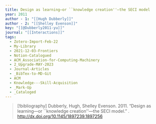 ```yaml
---
title: Design as learning—or ``knowledge creation''—the SECI model
year: 2011
author - 1: "[[Hugh Dubberly]]"
author - 2: "[[Shelley Evenson]]"
key: "[[@Dubberly2011-yu]]"
journal: "[[Interactions]]"
tags:
  - Zotero-Import-Feb-22
  - My-Library
  - 2021-12-03-Frontiers
  - Notion-Catalogued
  - ACM_Association-for-Computing-Machinery
  - 2_Upgrade-MAY-2023
  - Journal-Articles
  - _BibTex-to-MD-Git
  - ACM
  - Knowledge---Skill-Acquisition
  - _Mark-Up
  - _Cataloged
---
```


> [!bibliography]
> Dubberly, Hugh, Shelley Evenson. 2011. “Design as learning—or ``knowledge creation''—the SECI model.” . http://dx.doi.org/10.1145/1897239.1897256